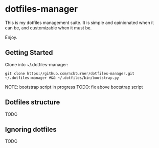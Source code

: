 dotfiles-manager
========

This is my dotfiles management suite.  It is simple and opinionated when it can be, and customizable when it must be.  

Enjoy.


Getting Started
---------------

Clone into ~/.dotfiles-manager:
```
git clone https://github.com/nckturner/dotfiles-manager.git ~/.dotfiles-manager #&& ~/.dotfiles/bin/bootstrap.py
```
NOTE: bootstrap script in progress
TODO: fix above bootstrap script

Dotfiles structure
---------------
TODO

Ignoring dotfiles
-----------------
TODO
